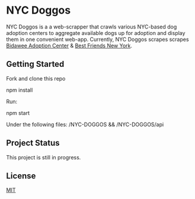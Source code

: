 # NYC Doggos

NYC Doggos is a a web-scrapper that crawls various NYC-based dog adoption centers to aggregate available dogs up for adoption and display them in one convenient web-app. Currently, NYC Doggos scrapes scrapes [Bidawee Adoption Center](https://www.bideawee.org/) & [Best Friends New York](https://ny.bestfriends.org/adopt).

## Getting Started

Fork and clone this repo

npm install

Run:

npm start

Under the following files: 
/NYC-DOGGOS && /NYC-DOGGOS/api

## Project Status

This project is still in progress.

## License

[MIT](https://choosealicense.com/licenses/mit/)
